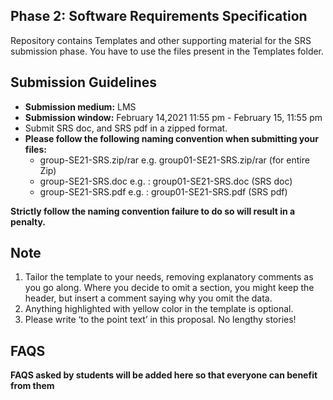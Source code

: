 ## Phase 2: Software Requirements Specification
Repository contains Templates and other supporting material for the SRS submission phase.
You have to use the files present in the Templates folder.
## Submission Guidelines
- **Submission medium:** LMS
- **Submission window:** February 14,2021 11:55 pm - February 15, 11:55 pm
- Submit SRS doc, and SRS pdf in a zipped format.
- **Please follow the following naming convention when submitting your files:**
  - group<number>-SE21-SRS.zip/rar e.g. group01-SE21-SRS.zip/rar (for entire Zip)
  - group<number>-SE21-SRS.doc e.g. : group01-SE21-SRS.doc (SRS doc)
  - group<number>-SE21-SRS.pdf e.g. : group01-SE21-SRS.pdf (SRS pdf) 
  
**Strictly follow the naming convention failure to do so will result in a penalty.**
  
## Note
1. Tailor the template to your needs, removing explanatory comments as you go along.  Where you decide to omit a section, you might keep the header, but insert a comment saying why you omit the data. 
2. Anything highlighted with yellow color in the template is optional.
3. Please write ‘to the point text’ in this proposal. No lengthy stories!
## FAQS
**FAQS asked by students will be added here so that everyone can benefit from them**
